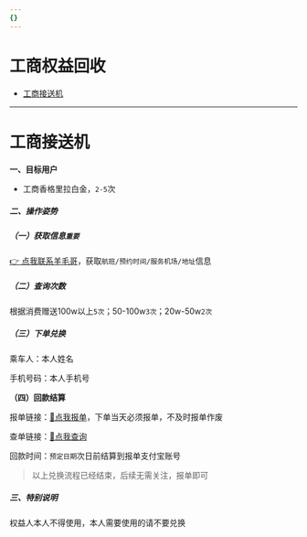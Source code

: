```yaml
---
{}
---
```

# 工商权益回收

- [工商接送机](#工商接送机)

---

# 工商接送机

**一、目标用户**

- 工商香格里拉白金，`2-5`次

##### 二、操作姿势

##### （一）获取信息`重要`

[👉 点我联系羊毛哥](http://u.zjkmkj.com/unVf1 )，获取`航班/预约时间/服务机场/地址`信息

##### （二）查询次数

根据消费赠送100w以上`5次`；50-100w`3次`；20w-50w`2次`

##### （三）下单兑换

乘车人：本人姓名

手机号码：本人手机号

**（四）回款结算**

报单链接：[:link:点我报单](http://u.zjkm.xyz/xGzEF)，下单当天必须报单，不及时报单作废

查单链接：[:link:点我查询](http://u.zjkm.xyz/Cr7RF)

回款时间：`预定日期`次日前结算到报单支付宝账号

> 以上兑换流程已经结束，后续无需关注，报单即可

##### 三、特别说明

权益人本人不得使用，本人需要使用的请不要兑换
